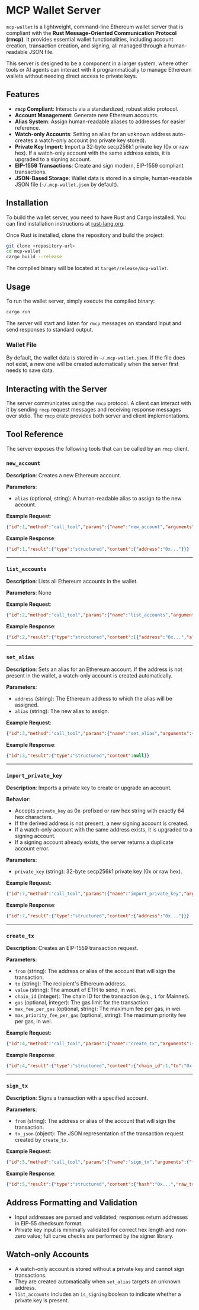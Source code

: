 # MCP Wallet Server

`mcp-wallet` is a lightweight, command-line Ethereum wallet server that is compliant with the **Rust Message-Oriented Communication Protocol (rmcp)**. It provides essential wallet functionalities, including account creation, transaction creation, and signing, all managed through a human-readable JSON file.

This server is designed to be a component in a larger system, where other tools or AI agents can interact with it programmatically to manage Ethereum wallets without needing direct access to private keys.

## Features

- **`rmcp` Compliant**: Interacts via a standardized, robust stdio protocol.
- **Account Management**: Generate new Ethereum accounts.
- **Alias System**: Assign human-readable aliases to addresses for easier reference.
- **Watch-only Accounts**: Setting an alias for an unknown address auto-creates a watch-only
  account (no private key stored).
- **Private Key Import**: Import a 32-byte secp256k1 private key (0x or raw hex). If a watch-only
  account with the same address exists, it is upgraded to a signing account.
- **EIP-1559 Transactions**: Create and sign modern, EIP-1559 compliant transactions.
- **JSON-Based Storage**: Wallet data is stored in a simple, human-readable JSON file (`~/.mcp-wallet.json` by default).

## Installation

To build the wallet server, you need to have Rust and Cargo installed. You can find installation instructions at [rust-lang.org](https://www.rust-lang.org/).

Once Rust is installed, clone the repository and build the project:

```sh
git clone <repository-url>
cd mcp-wallet
cargo build --release
```

The compiled binary will be located at `target/release/mcp-wallet`.

## Usage

To run the wallet server, simply execute the compiled binary:

```sh
cargo run
```

The server will start and listen for `rmcp` messages on standard input and send responses to standard output.

### Wallet File

By default, the wallet data is stored in `~/.mcp-wallet.json`. If the file does not exist, a new one will be created automatically when the server first needs to save data.

## Interacting with the Server

The server communicates using the `rmcp` protocol. A client can interact with it by sending `rmcp` request messages and receiving response messages over stdio. The `rmcp` crate provides both server and client implementations.

## Tool Reference

The server exposes the following tools that can be called by an `rmcp` client.

### `new_account`

**Description**: Creates a new Ethereum account.

**Parameters**:
- `alias` (optional, string): A human-readable alias to assign to the new account.

**Example Request**:
```json
{"id":1,"method":"call_tool","params":{"name":"new_account","arguments":{"alias":"main_account"}}}
```

**Example Response**:
```json
{"id":1,"result":{"type":"structured","content":{"address":"0x..."}}}
```

---

### `list_accounts`

**Description**: Lists all Ethereum accounts in the wallet.

**Parameters**: None

**Example Request**:
```json
{"id":2,"method":"call_tool","params":{"name":"list_accounts","arguments":{}}}
```

**Example Response**:
```json
{"id":2,"result":{"type":"structured","content":[{"address":"0x...","aliases":["main_account"],"nonce":0,"is_signing":true}]}}
```

---

### `set_alias`

**Description**: Sets an alias for an Ethereum account. If the address is not present in the
wallet, a watch-only account is created automatically.

**Parameters**:
- `address` (string): The Ethereum address to which the alias will be assigned.
- `alias` (string): The new alias to assign.

**Example Request**:
```json
{"id":3,"method":"call_tool","params":{"name":"set_alias","arguments":{"address":"0x...","alias":"backup_account"}}}
```

**Example Response**:
```json
{"id":3,"result":{"type":"structured","content":null}}
```

---

### `import_private_key`

**Description**: Imports a private key to create or upgrade an account.

**Behavior**:
- Accepts `private_key` as 0x-prefixed or raw hex string with exactly 64 hex characters.
- If the derived address is not present, a new signing account is created.
- If a watch-only account with the same address exists, it is upgraded to a signing account.
- If a signing account already exists, the server returns a duplicate account error.

**Parameters**:
- `private_key` (string): 32-byte secp256k1 private key (0x or raw hex).

**Example Request**:
```json
{"id":7,"method":"call_tool","params":{"name":"import_private_key","arguments":{"private_key":"0x..."}}}
```

**Example Response**:
```json
{"id":7,"result":{"type":"structured","content":{"address":"0x..."}}}
```

---

### `create_tx`

**Description**: Creates an EIP-1559 transaction request.

**Parameters**:
- `from` (string): The address or alias of the account that will sign the transaction.
- `to` (string): The recipient's Ethereum address.
- `value` (string): The amount of ETH to send, in wei.
- `chain_id` (integer): The chain ID for the transaction (e.g., `1` for Mainnet).
- `gas` (optional, integer): The gas limit for the transaction.
- `max_fee_per_gas` (optional, string): The maximum fee per gas, in wei.
- `max_priority_fee_per_gas` (optional, string): The maximum priority fee per gas, in wei.

**Example Request**:
```json
{"id":4,"method":"call_tool","params":{"name":"create_tx","arguments":{"from":"main_account","to":"0x...","value":"1000000000000000000","chain_id":1}}}
```

**Example Response**:
```json
{"id":4,"result":{"type":"structured","content":{"chain_id":1,"to":"0x...","value":"1000000000000000000",...}}}
```

---

### `sign_tx`

**Description**: Signs a transaction with a specified account.

**Parameters**:
- `from` (string): The address or alias of the account that will sign the transaction.
- `tx_json` (object): The JSON representation of the transaction request created by `create_tx`.

**Example Request**:
```json
{"id":5,"method":"call_tool","params":{"name":"sign_tx","arguments":{"from":"main_account","tx_json":{"chain_id":1,...}}}}
```

**Example Response**:
```json
{"id":5,"result":{"type":"structured","content":{"hash":"0x...","raw_transaction":"0x...",...}}}
```

## Address Formatting and Validation

- Input addresses are parsed and validated; responses return addresses in EIP-55 checksum format.
- Private key input is minimally validated for correct hex length and non-zero value; full curve
  checks are performed by the signer library.

## Watch-only Accounts

- A watch-only account is stored without a private key and cannot sign transactions.
- They are created automatically when `set_alias` targets an unknown address.
- `list_accounts` includes an `is_signing` boolean to indicate whether a private key is present.
